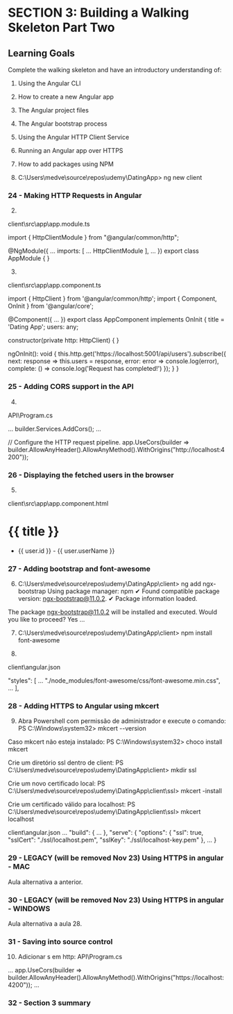 # SECTION 3: Building a Walking Skeleton Part Two

## Learning Goals
Complete the walking skeleton and have an introductory understanding of:

1. Using the Angular CLI
2. How to create a new Angular app
3. The Angular project files
4. The Angular bootstrap process
5. Using the Angular HTTP Client Service
6. Running an Angular app over HTTPS
7. How to add packages using NPM

1. C:\Users\medve\source\repos\udemy\DatingApp> ng new client

### 24 - Making HTTP Requests in Angular

2. 
client\src\app\app.module.ts

import { HttpClientModule } from "@angular/common/http";

@NgModule({
  ...
  imports: [
    ...
    HttpClientModule
  ],
  ...
})
export class AppModule { }

3. 
client\src\app\app.component.ts

import { HttpClient } from '@angular/common/http';
import { Component, OnInit } from '@angular/core';

@Component({
  ...
})
export class AppComponent implements OnInit {
  title = 'Dating App';
  users: any;

  constructor(private http: HttpClient) { }

  ngOnInit(): void {
    this.http.get('https://localhost:5001/api/users').subscribe({
      next: response => this.users = response,
      error: error => console.log(error),
      complete: () => console.log('Request has completed!')
    });
  }
}

### 25 - Adding CORS support in the API

4. 
API\Program.cs

...
builder.Services.AddCors();
...

// Configure the HTTP request pipeline.
app.UseCors(builder => builder.AllowAnyHeader().AllowAnyMethod().WithOrigins("http://localhost:4200"));

### 26 - Displaying the fetched users in the browser

5. 
client\src\app\app.component.html

<h1>{{ title }}</h1>
<ul>
    <li *ngFor="let user of users">{{ user.id }} - {{ user.userName }}</li>
</ul>

### 27 - Adding bootstrap and font-awesome

6. C:\Users\medve\source\repos\udemy\DatingApp\client> ng add ngx-bootstrap
Using package manager: npm
✔ Found compatible package version: ngx-bootstrap@11.0.2.
✔ Package information loaded.

The package ngx-bootstrap@11.0.2 will be installed and executed.
Would you like to proceed? Yes
...

7. C:\Users\medve\source\repos\udemy\DatingApp\client> npm install font-awesome

8. 
client\angular.json

"styles": [
    ...
    "./node_modules/font-awesome/css/font-awesome.min.css",
    ...
],

### 28 - Adding HTTPS to Angular using mkcert

9. Abra Powershell com permissão de administrador e execute o comando:
  PS C:\Windows\system32> mkcert --version

Caso mkcert não esteja instalado:
  PS C:\Windows\system32> choco install mkcert

Crie um diretório ssl dentro de client:
  PS C:\Users\medve\source\repos\udemy\DatingApp\client> mkdir ssl

Crie um novo certificado local:
  PS C:\Users\medve\source\repos\udemy\DatingApp\client\ssl> mkcert -install

Crie um certificado válido para localhost:
  PS C:\Users\medve\source\repos\udemy\DatingApp\client\ssl> mkcert localhost

client\angular.json
...
"build": {
  ...
},
"serve": {
    "options": {
      "ssl": true,
      "sslCert": "./ssl/localhost.pem",
      "sslKey": "./ssl/localhost-key.pem"
    },
    ...
}

### 29 - LEGACY (will be removed Nov 23) Using HTTPS in angular - MAC
Aula alternativa a anterior.

### 30 - LEGACY (will be removed Nov 23) Using HTTPS in angular - WINDOWS
Aula alternativa a aula 28.

### 31 - Saving into source control

10. Adicionar s em http:
API\Program.cs

...
app.UseCors(builder => builder.AllowAnyHeader().AllowAnyMethod().WithOrigins("https://localhost:4200"));
...

### 32 - Section 3 summary